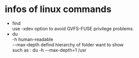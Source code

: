 # infos of linux commands
<ul>
<li>
find <br>
  use -xdev option to avoid GVFS-FUSE privilege problems.
</li>
<li>
du <br>
  -h human-readable <br>
  --max-depth defind hierarchy of folder want to show <br>
  such as : du -h --max-depth=1 /usr <br>
</li>
</ul>
